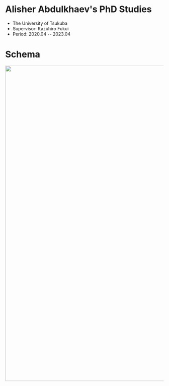 # Alisher Abdulkhaev's PhD Studies
- The University of Tsukuba
- Supervisor: Kazuhiro Fukui
- Period: 2020.04 -- 2023.04

# Schema

<p align="center"> <img src="https://github.com/alisher0717/phd-studies/blob/main/figures/schema.png" width="1000" /> </p>

